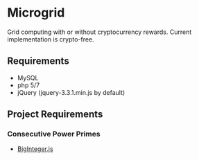 # Microgrid
Grid computing with or without cryptocurrency rewards. Current implementation is crypto-free.

## Requirements
* MySQL
* php 5/7
* jQuery (jquery-3.3.1.min.js by default)

## Project Requirements
### Consecutive Power Primes
* [BigInteger.js](https://github.com/peterolson/BigInteger.js)
